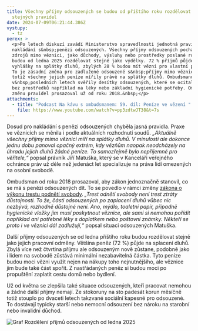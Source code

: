 ```yaml
---
title: Všechny příjmy odsouzených se budou od příštího roku rozdělovat podle
  stejných pravidel
date: 2024-07-09T06:21:44.386Z
vystupy:
  - tz
perex: >
  <p>Po letech diskuzí zavádí Ministerstvo spravedlnosti jednotná pravidla pro
  nakládání s&nbsp;penězi odsouzených. Všechny příjmy odsouzených pocházející ze
  zdrojů mimo věznici, jako důchody, výsluhy nebo prostředky poslané rodinou, se
  budou od ledna 2025 rozdělovat stejně jako výdělky. 72 % příjmů půjde podle
  vyhlášky na splátky dluhů, zbylých 28 % budou mít vězni pro vlastní potřebu.
  To je zásadní změna pro zadlužené odsouzené s&nbsp;příjmy mimo věznici. Dosud
  totiž všechny jejich peníze mířily právě na splátky dluhů. Ombudsmanovi se
  v&nbsp;posledních letech svěřily desítky odsouzených, které se ocitaly zcela
  bez prostředků například na léky nebo základní hygienické potřeby. Ombudsman
  změnu pravidel prosazoval už od roku 2018.&nbsp;</p>
attachments:
  - title: "Podcast Na kávu s ombudsmanem: 59. díl: Peníze ve vězení "
    file: https://www.youtube.com/watch?v=pp3zdtwJT38&t=7s
---
```

<p>Dosud pro nakládání s&nbsp;penězi odsouzených chyběla jasná pravidla. Praxe ve věznicích se měnila i podle aktuálních rozhodnutí soudů. <em>&bdquo;Aktuálně všechny příjmy mimo věznici míří na splátky dluhů. V&nbsp;minulosti ale dokonce jednu dobu panoval opačný extrém, kdy vězňům naopak neodcházely na úhradu jejich dluhů žádné peníze. To samozřejmě bylo nepříjemné pro věřitele,&ldquo;</em> popsal právník Jiří Matuška, který se v&nbsp;Kanceláři veřejného ochránce práv už déle než jedenáct let specializuje na práva lidí omezených na osobní svobodě.</p>

<p>Ombudsman od roku 2018 prosazoval, aby zákon jednoznačně stanovil, co se má s&nbsp;penězi odsouzených dít. To se povedlo v rámci změny <a href="https://www.zakonyprolidi.cz/cs/2024-29/zneni-20250101#cl1-25">zákona o výkonu trestu podnětí svobody</a>.<strong> </strong><em>&bdquo;Trest odnětí svobody není trest ztráty důstojnosti. To že, části odsouzených po zaplacení dluhů vůbec nic nezbývá, rozhodně důstojné není. Ano, mýdlo, toaletní papír, případně hygienické vložky jim musí poskytnout věznice, ale sami si nemohou pořídit například ani potřebné léky s&nbsp;doplatkem nebo poštovní známky. Někteří se proto i ve věznici dál zadlužují,&ldquo;</em> popsal situaci odsouzených Matuška.</p>

<p>Další příjmy odsouzených se od ledna příštího roku budou rozdělovat stejně jako jejich pracovní odměny. Většina peněz (72 %) půjde na splacení dluhů. Zbylá více než čtvrtina příjmu ale odsouzeným nově zůstane, podobně jako i lidem na svobodě zůstává minimální&nbsp;nezabavitelná částka. Tyto peníze budou moci vězni využít nejen na nákupy toho nejnutnějšího, ale věznice jim bude také část spořit. Z&nbsp;nastřádaných peněz si budou moci po propuštění zaplatit cestu domů nebo bydlení.</p>

<p>Už od května se zlepšila také situace odsouzených, kteří pracovat nemohou a žádné další příjmy nemají. Ze stokoruny na sto padesát korun měsíčně totiž stouplo po dvaceti letech takzvané sociální kapesné pro odsouzené. To dostávají typicky starší nebo nemocní odsouzení bez nároku na starobní nebo invalidní důchod.</p>

<p><img alt="Graf Rozdělení příjmů odsouzených od ledna 2025" src="https://www.ochrance.cz/aktualne/vsechny_prijmy_odsouzenych_se_budou_od_pristiho_roku_rozdelovat_podle_stejnych_pravidel/graf_-_penize_odsouzenych.png" /></p>
